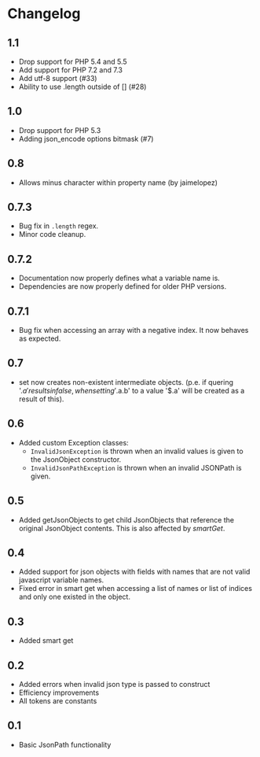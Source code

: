 Changelog
=========

1.1
---
* Drop support for PHP 5.4 and 5.5
* Add support for PHP 7.2 and 7.3
* Add utf-8 support (#33)
* Ability to use .length outside of [] (#28)

1.0
---
* Drop support for PHP 5.3
* Adding json\_encode options bitmask (#7)

0.8
---
* Allows minus character within property name (by jaimelopez)

0.7.3
-----
* Bug fix in `.length` regex.
* Minor code cleanup.

0.7.2
-----
* Documentation now properly defines what a variable name is.
* Dependencies are now properly defined for older PHP versions.

0.7.1
-----
* Bug fix when accessing an array with a negative index. It now behaves as expected.

0.7
---
* set now creates non-existent intermediate objects. 
(p.e. if quering '$.a' results in false, when setting 
'$.a.b' to a value '$.a' will be created as a result of this).

0.6
---
* Added custom Exception classes:
    * `InvalidJsonException` is thrown when an invalid values is given to the 
    JsonObject constructor.
    * `InvalidJsonPathException` is thrown when an invalid JSONPath is given.

0.5
---
* Added getJsonObjects to get child JsonObjects that reference the original JsonObject contents. 
This is also affected by _smartGet_.

0.4
---
* Added support for json objects with fields with names that are not valid javascript variable
 names.
* Fixed error in smart get when accessing a list of names or list of indices and only one existed in the object.

0.3
---
* Added smart get

0.2
---
* Added errors when invalid json type is passed to construct
* Efficiency improvements
* All tokens are constants

0.1
---
* Basic JsonPath functionality
